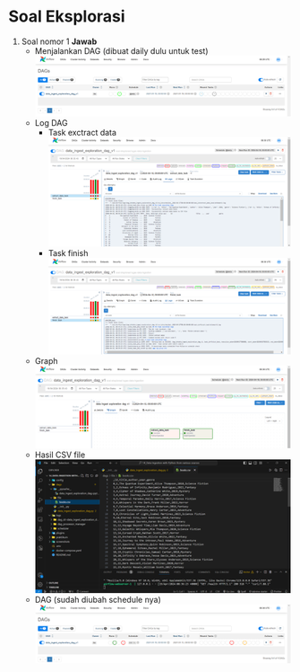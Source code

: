 # Soal Eksplorasi

1. Soal nomor 1
   **Jawab**  
   - Menjalankan DAG (dibuat daily dulu untuk test)
     ![preview](https://github.com/Ikaap/data_ika-purwanti/blob/main/14_Data-Ingestion-with-Python-from-various-sources/screenshots/output_DAG_running.png)  
   - Log DAG  
     - Task exctract data  
       ![preview](https://github.com/Ikaap/data_ika-purwanti/blob/main/14_Data-Ingestion-with-Python-from-various-sources/screenshots/output_log_task_extract_data.png)  
     - Task finish  
       ![preview](https://github.com/Ikaap/data_ika-purwanti/blob/main/14_Data-Ingestion-with-Python-from-various-sources/screenshots/output_log_task_finnish.png)  
   - Graph  
     ![preview](https://github.com/Ikaap/data_ika-purwanti/blob/main/14_Data-Ingestion-with-Python-from-various-sources/screenshots/output_DAG_graph.png)  
   - Hasil CSV file  
     ![preview](https://github.com/Ikaap/data_ika-purwanti/blob/main/14_Data-Ingestion-with-Python-from-various-sources/screenshots/output_result_csv_file.png)  
   - DAG (sudah diubah schedule nya)  
     ![preview](https://github.com/Ikaap/data_ika-purwanti/blob/main/14_Data-Ingestion-with-Python-from-various-sources/screenshots/output_DAG_change_scheduler.png)  